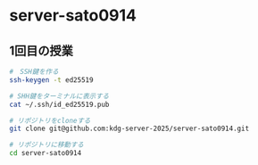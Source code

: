 # server-sato0914

## 1回目の授業
```bash
#　SSH鍵を作る
ssh-keygen -t ed25519

# SHH鍵をターミナルに表示する
cat ~/.ssh/id_ed25519.pub

# リポジトリをcloneする
git clone git@github.com:kdg-server-2025/server-sato0914.git

# リポジトリに移動する
cd server-sato0914
```